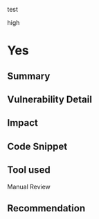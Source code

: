 test

high

# Yes

## Summary

## Vulnerability Detail

## Impact

## Code Snippet

## Tool used

Manual Review

## Recommendation

